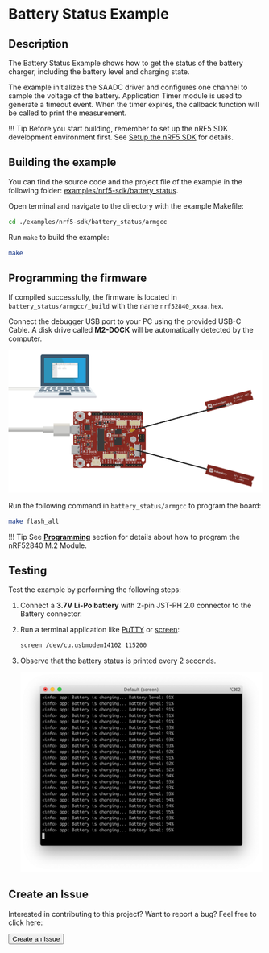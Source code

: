# Battery Status Example

## Description

The Battery Status Example shows how to get the status of the battery charger, including the battery level and charging state.

The example initializes the SAADC driver and configures one channel to sample the voltage of the battery. Application Timer module is used to generate a timeout event. When the timer expires, the callback function will be called to print the measurement.

!!! Tip
	Before you start building, remember to set up the nRF5 SDK development environment first. See [Setup the nRF5 SDK](../setup.md) for details.

## Building the example

You can find the source code and the project file of the example in the following folder: [examples/nrf5-sdk/battery_status](https://github.com/makerdiary/nrf52840-m2-devkit/tree/master/examples/nrf5-sdk/battery_status).

Open terminal and navigate to the directory with the example Makefile:

``` sh
cd ./examples/nrf5-sdk/battery_status/armgcc
```

Run `make` to build the example:

``` sh
make
```

## Programming the firmware

If compiled successfully, the firmware is located in `battery_status/armgcc/_build` with the name `nrf52840_xxaa.hex`.

Connect the debugger USB port to your PC using the provided USB-C Cable. A disk drive called **M2-DOCK** will be automatically detected by the computer.

![](../assets/images/programming-firmware.png)

Run the following command in `battery_status/armgcc` to program the board:

``` sh
make flash_all
```

!!! Tip
	See **[Programming](../../programming.md)** section for details about how to program the nRF52840 M.2 Module.

## Testing

Test the example by performing the following steps:

1. Connect a **3.7V Li-Po battery** with 2-pin JST-PH 2.0 connector to the Battery connector.

2. Run a terminal application like [PuTTY](https://www.chiark.greenend.org.uk/~sgtatham/putty/) or [screen](https://www.gnu.org/software/screen/manual/screen.html):

	``` sh
	screen /dev/cu.usbmodem14102 115200
	```

3. Observe that the battery status is printed every 2 seconds.

	![](assets/images/battery-status.png)

## Create an Issue

Interested in contributing to this project? Want to report a bug? Feel free to click here:

<a href="https://github.com/makerdiary/nrf52840-m2-devkit/issues/new?title=nRF5%20SDK-Battery:%20%3Ctitle%3E"><button data-md-color-primary="marsala"><i class="fa fa-github"></i> Create an Issue</button></a>
